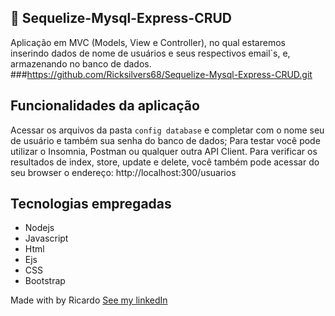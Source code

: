 ## 🚀 Sequelize-Mysql-Express-CRUD
Aplicação em MVC (Models, View e Controller), no qual estaremos inserindo dados de nome de usuários e seus respectivos email`s, e, armazenando no banco de dados.
###https://github.com/Ricksilvers68/Sequelize-Mysql-Express-CRUD.git


## Funcionalidades da aplicação
Acessar os arquivos da pasta `config database` e completar com o nome seu de usuário e também sua senha do banco de dados;  Para testar você pode utilizar o Insomnia, Postman ou qualquer outra API Client. Para verificar os resultados de index, store, update e delete, você também pode acessar do seu browser o endereço: http://localhost:300/usuarios

## Tecnologias empregadas 
* Nodejs
* Javascript 
* Html
* Ejs
* CSS
* Bootstrap

Made with by Ricardo [See my linkedIn](linkedin.com/in/ricardo-silveira-b03330131
)







